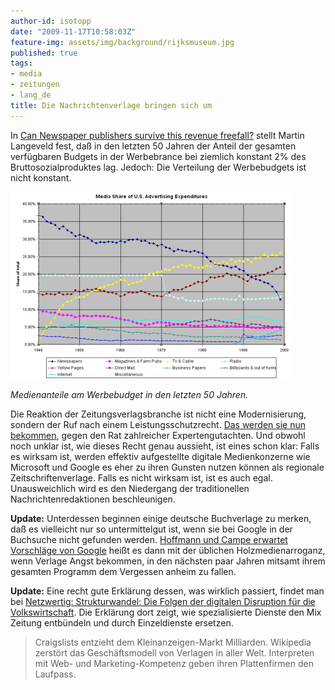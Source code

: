 ```yaml
---
author-id: isotopp
date: "2009-11-17T10:58:03Z"
feature-img: assets/img/background/rijksmuseum.jpg
published: true
tags:
- media
- zeitungen
- lang_de
title: Die Nachrichtenverlage bringen sich um
---
```

In [Can Newspaper publishers survive this revenue freefall?](http://www.niemanlab.org/2009/08/can-newspaper-publishers-survive-this-revenue-freefall-perhaps-if-they-embrace-a-digital-future/) stellt Martin Langeveld fest, daß in den letzten 50 Jahren der Anteil der gesamten verfügbaren Budgets in der Werbebrance bei ziemlich konstant 2% des Bruttosozialproduktes lag. Jedoch: Die Verteilung der Werbebudgets ist nicht konstant.

![](/uploads/newspaper-decline.png)

*Medienanteile am Werbebudget in den letzten 50 Jahren.*

Die Reaktion der Zeitungsverlagsbranche ist nicht eine Modernisierung, sondern der Ruf nach einem Leistungsschutzrecht. [Das werden sie nun bekommen](http://www.heise.de/newsticker/meldung/Verlage-rechnen-mit-Gesetzentwurf-fuer-Leistungsschutzrecht-noch-in-diesem-Jahr-861101.html), gegen den Rat zahlreicher Expertengutachten. Und obwohl noch unklar ist, wie dieses Recht genau aussieht, ist eines schon klar: Falls es wirksam ist, werden effektiv aufgestellte digitale Medienkonzerne wie Microsoft und Google es eher zu ihren Gunsten nutzen können als regionale Zeitschriftenverlage. Falls es nicht wirksam ist, ist es auch egal. Unausweichlich wird es den Niedergang der traditionellen Nachrichtenredaktionen beschleunigen.

**Update:** Unterdessen beginnen einige deutsche Buchverlage zu merken, daß es vielleicht nur so untermittelgut ist, wenn sie bei Google in der Buchsuche nicht gefunden werden. [Hoffmann und Campe erwartet Vorschläge von Google](http://www.heise.de/newsticker/meldung/Hoffmann-und-Campe-erwartet-Vorschlaege-von-Google-861040.html) heißt es dann mit der üblichen Holzmedienarroganz, wenn Verlage Angst bekommen, in den nächsten paar Jahren mitsamt ihrem gesamten Programm dem Vergessen anheim zu fallen.

**Update:** Eine recht gute Erklärung dessen, was wirklich passiert, findet man bei [Netzwertig: Strukturwandel: Die Folgen der digitalen Disruption für die Volkswirtschaft](http://netzwertig.com/2009/11/08/strukturwandel-die-folgen-der-digitalen-disruption-fuer-die-volkswirtschaft/). Die Erklärung dort zeigt, wie spezialisierte Dienste den Mix Zeitung entbündeln und durch Einzeldienste ersetzen. 

> Craigslists entzieht dem Kleinanzeigen-Markt Milliarden. Wikipedia zerstört das Geschäftsmodell von Verlagen in aller Welt. Interpreten mit Web- und Marketing-Kompetenz geben ihren Plattenfirmen den Laufpass.